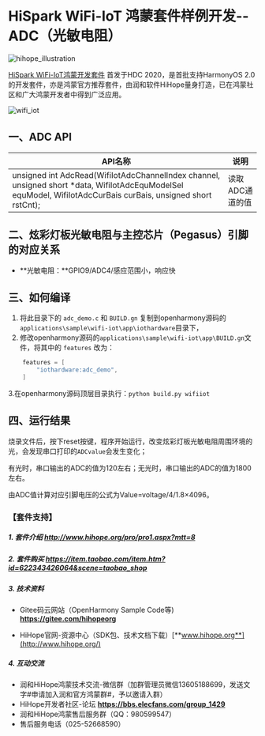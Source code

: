 # HiSpark WiFi-IoT 鸿蒙套件样例开发--ADC（光敏电阻）

![hihope_illustration](https://gitee.com/hihopeorg/hispark-hm-pegasus/raw/master/docs/figures/hihope_illustration.png)

[HiSpark WiFi-IoT鸿蒙开发套件](https://item.taobao.com/item.htm?spm=a1z10.1-c-s.w5003-23341819265.1.bf644a82Da9PZK&id=622343426064&scene=taobao_shop) 首发于HDC 2020，是首批支持HarmonyOS 2.0的开发套件，亦是鸿蒙官方推荐套件，由润和软件HiHope量身打造，已在鸿蒙社区和广大鸿蒙开发者中得到广泛应用。

![wifi_iot](https://gitee.com/hihopeorg/hispark-hm-pegasus/raw/master/docs/figures/wifi_iot.png)

## 一、ADC API

| API名称                                                      | 说明            |
| ------------------------------------------------------------ | --------------- |
| unsigned int AdcRead(WifiIotAdcChannelIndex channel, unsigned short *data, WifiIotAdcEquModelSel equModel, WifiIotAdcCurBais curBais, unsigned short rstCnt); | 读取ADC通道的值 |

## 二、炫彩灯板光敏电阻与主控芯片（Pegasus）引脚的对应关系

- **光敏电阻：**GPIO9/ADC4/感应范围小，响应快

## 三、如何编译

1. 将此目录下的 `adc_demo.c` 和 `BUILD.gn` 复制到openharmony源码的`applications\sample\wifi-iot\app\iothardware`目录下，
2. 修改openharmony源码的`applications\sample\wifi-iot\app\BUILD.gn`文件，将其中的 `features` 改为：

```c
    features = [
        "iothardware:adc_demo",
    ]
```

   3.在openharmony源码顶层目录执行：`python build.py wifiiot`

## 四、运行结果

烧录文件后，按下reset按键，程序开始运行，改变炫彩灯板光敏电阻周围环境的光，会发现串口打印的`ADCvalue`会发生变化；

有光时，串口输出的ADC的值为120左右；无光时，串口输出的ADC的值为1800左右。

由ADC值计算对应引脚电压的公式为Value=voltage/4/1.8×4096。



### 【套件支持】

##### 1. 套件介绍  http://www.hihope.org/pro/pro1.aspx?mtt=8

##### 2. 套件购买  https://item.taobao.com/item.htm?id=622343426064&scene=taobao_shop

##### 3. 技术资料

- Gitee码云网站（OpenHarmony Sample Code等) **https://gitee.com/hihopeorg**

- HiHope官网-资源中心（SDK包、技术文档下载）[**www.hihope.org**](http://www.hihope.org/)

##### 4. 互动交流

- 润和HiHope鸿蒙技术交流-微信群（加群管理员微信13605188699，发送文字#申请加入润和官方鸿蒙群#，予以邀请入群）
- HiHope开发者社区-论坛 **https://bbs.elecfans.com/group_1429**
- 润和HiHope鸿蒙售后服务群（QQ：980599547）
- 售后服务电话（025-52668590）

